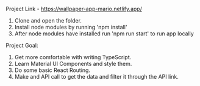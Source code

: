 Project Link - https://wallpaper-app-mario.netlify.app/
1. Clone and open the folder.
2. Install node modules by running 'npm install'
3. After node modules have installed run 'npm run start' to run app locally

Project Goal:
1. Get more comfortable with writing TypeScript.
2. Learn Material UI Components and style them.
3. Do some basic React Routing.
4. Make and API call to get the data and filter it through the API link.
